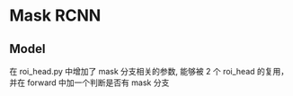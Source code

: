 # Mask RCNN

## Model

在 roi_head.py 中增加了 mask 分支相关的参数, 能够被 2 个 roi_head 的复用，并在 forward 中加一个判断是否有 mask 分支